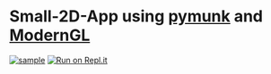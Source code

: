 # Small-2D-App using [pymunk](http://www.pymunk.org/en/latest/) and [ModernGL](https://github.com/cprogrammer1994/ModernGL)

[![sample](https://raw.githubusercontent.com/cprogrammer1994/Small-2D-App/master/extras/sample.gif)](https://github.com/cprogrammer1994/Small-2D-App/blob/master/app.py)
[![Run on Repl.it](https://repl.it/badge/github/PixlWarrior/Small-2D-App)](https://repl.it/github/PixlWarrior/Small-2D-App)